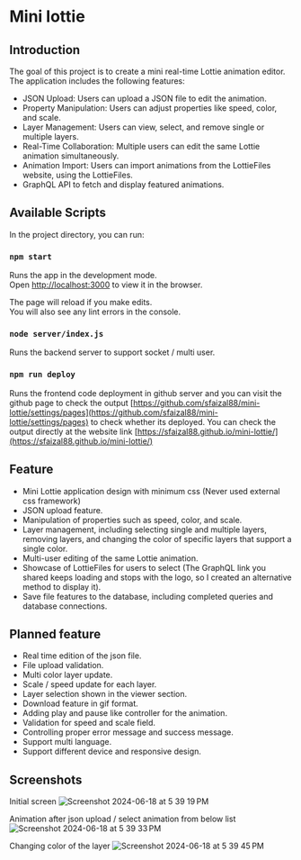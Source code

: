 # Mini lottie

## Introduction

The goal of this project is to create a mini real-time Lottie animation editor. The application includes the following features:

- JSON Upload: Users can upload a JSON file to edit the animation.
- Property Manipulation: Users can adjust properties like speed, color, and scale.
- Layer Management: Users can view, select, and remove single or multiple layers.
- Real-Time Collaboration: Multiple users can edit the same Lottie animation simultaneously.
- Animation Import: Users can import animations from the LottieFiles website, using the LottieFiles.
- GraphQL API to fetch and display featured animations.

## Available Scripts

In the project directory, you can run:

### `npm start`

Runs the app in the development mode.\
Open [http://localhost:3000](http://localhost:3000) to view it in the browser.

The page will reload if you make edits.\
You will also see any lint errors in the console.

### `node server/index.js`

Runs the backend server to support socket / multi user.

### `npm run deploy`

Runs the frontend code deployment in github server and you can visit the github page to check the output [https://github.com/sfaizal88/mini-lottie/settings/pages](https://github.com/sfaizal88/mini-lottie/settings/pages) to check whether its deployed. You can check the output directly at the website link [https://sfaizal88.github.io/mini-lottie/](https://sfaizal88.github.io/mini-lottie/)

## Feature

- Mini Lottie application design with minimum css (Never used external css framework)
- JSON upload feature.
- Manipulation of properties such as speed, color, and scale.
- Layer management, including selecting single and multiple layers, removing layers, and changing the color of specific layers that support a single color.
- Multi-user editing of the same Lottie animation.
- Showcase of LottieFiles for users to select (The GraphQL link you shared keeps loading and stops with the logo, so I created an alternative method to display it).
- Save file features to the database, including completed queries and database connections.

## Planned feature

- Real time edition of the json file.
- File upload validation.
- Multi color layer update.
- Scale / speed update for each layer.
- Layer selection shown in the viewer section.
- Download feature in gif format.
- Adding play and pause like controller for the animation.
- Validation for speed and scale field.
- Controlling proper error message and success message.
- Support multi language.
- Support different device and responsive design.

## Screenshots
Initial screen
![Screenshot 2024-06-18 at 5 39 19 PM](https://github.com/sfaizal88/mini-lottie/assets/16524711/7d02a663-6db1-4e62-bf7a-07530f76f957)

Animation after json upload / select animation from below list
![Screenshot 2024-06-18 at 5 39 33 PM](https://github.com/sfaizal88/mini-lottie/assets/16524711/8baeb35d-2c30-4c35-878a-07f0d385432c)

Changing color of the layer
![Screenshot 2024-06-18 at 5 39 45 PM](https://github.com/sfaizal88/mini-lottie/assets/16524711/14542cd7-7286-46b3-b5bb-7629bced6423)

